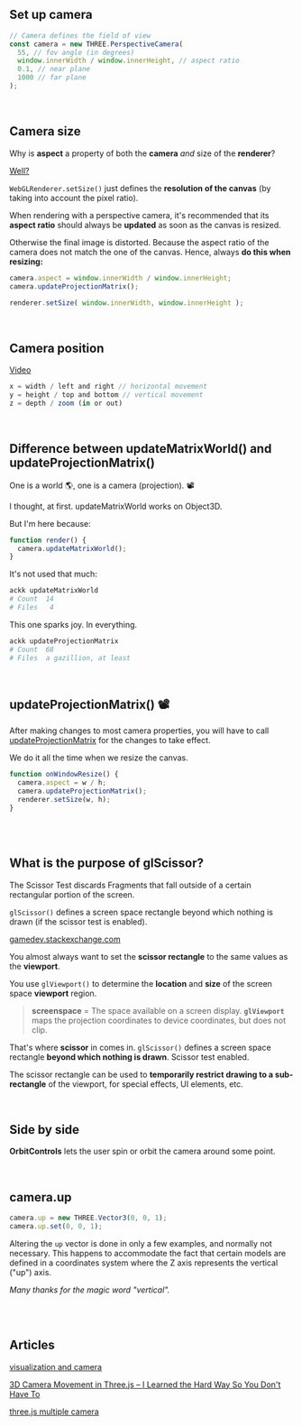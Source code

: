 ## Set up camera

```js
// Camera defines the field of view
const camera = new THREE.PerspectiveCamera(
  55, // fov angle (in degrees)
  window.innerWidth / window.innerHeight, // aspect ratio
  0.1, // near plane
  1000 // far plane
);
```

<br>

## Camera size

Why is **aspect** a property of both the **camera** *and* size of the **renderer**?

[Well?](https://discourse.threejs.org/t/why-is-aspect-a-property-of-the-camera-and-size-of-the-renderer/13870)

`WebGLRenderer.setSize()` just defines the **resolution of the canvas** (by taking into account the pixel ratio).

When rendering with a perspective camera, it's recommended that its **aspect ratio** should always be **updated** as soon as the canvas is resized.

Otherwise the final image is distorted. Because the aspect ratio of the camera does not match the one of the canvas. Hence, always **do this when resizing:**

```js
camera.aspect = window.innerWidth / window.innerHeight;
camera.updateProjectionMatrix();

renderer.setSize( window.innerWidth, window.innerHeight );
```

<br>

## Camera position

[Video](https://youtu.be/lSkC-EeStyQ)

```js
x = width / left and right // horizontal movement
y = height / top and bottom // vertical movement
z = depth / zoom (in or out)
```

<br>

## Difference between updateMatrixWorld() and updateProjectionMatrix()

One is a world 🌎, one is a camera (projection). 📽️

I thought, at first.  updateMatrixWorld works on Object3D.

But I'm here because: 

```js
function render() {
  camera.updateMatrixWorld();
}
```

It's not used that much:

```bash
ackk updateMatrixWorld
# Count  14
# Files   4
```

This one sparks joy. In everything.

```bash
ackk updateProjectionMatrix
# Count  68
# Files  a gazillion, at least
```

<br>

## updateProjectionMatrix() 📽️

After making changes to most camera properties, you will have to call [updateProjectionMatrix](http://127.0.0.1:5501/docs/#api/en/cameras/PerspectiveCamera.updateProjectionMatrix) for the changes to take effect.

We do it all the time when we resize the canvas.

```js
function onWindowResize() {
  camera.aspect = w / h;
  camera.updateProjectionMatrix();
  renderer.setSize(w, h);
}
```

<br>



<br>

## What is the purpose of glScissor?

The Scissor Test discards Fragments that fall outside of a certain rectangular portion of the screen.

`glScissor()` defines a screen space rectangle beyond which nothing is drawn (if the scissor test is enabled).

[gamedev.stackexchange.com](https://gamedev.stackexchange.com/questions/40704/what-is-the-purpose-of-glscissor)

You almost always want to set the **scissor rectangle** to the same values as the **viewport**.

You use `glViewport()` to determine the **location** and **size** of the screen space **viewport** region.

> **screenspace** = The space available on a screen display.
> **`glViewport`** maps the projection coordinates to device coordinates, but does not clip.

That's where **scissor** in comes in. `glScissor()` defines a screen space rectangle **beyond which nothing is drawn**. Scissor test enabled.

The scissor rectangle can be used to **temporarily restrict drawing to a sub-rectangle** of the viewport, for special effects, UI elements, etc.

<br>

## Side by side

**OrbitControls** lets the user spin or orbit the camera around some point.

<br>

## camera.up

```js
camera.up = new THREE.Vector3(0, 0, 1);
camera.up.set(0, 0, 1);
```

Altering the `up` vector is done in only a few examples, and normally not necessary. This happens to accommodate the fact that certain models are defined in a coordinates system where the Z axis represents the vertical ("up") axis.

*Many thanks for the magic word "vertical".*

<br>




<br>

## Articles

[visualization and camera](https://observablehq.com/@grantcuster/understanding-scale-and-the-three-js-perspective-camera)

[3D Camera Movement in Three.js – I Learned the Hard Way So You Don't Have To](https://blogs.perficient.com/2020/05/21/3d-camera-movement-in-three-js-i-learned-the-hard-way-so-you-dont-have-to/)


[three.js multiple camera](https://www.google.com/search?q=three.js+multiple+camera&oq=three.js+multiple+camera&aqs=chrome..69i57j0i22i30l2.2131j0j7&sourceid=chrome&ie=UTF-8)
